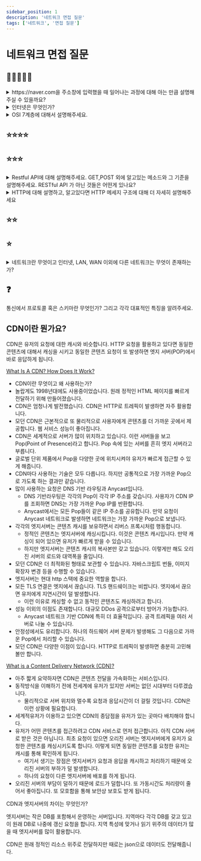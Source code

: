 ```yaml
---
sidebar_position: 1
description: '네트워크 면접 질문'
tags: ['네트워크', '면접 질문']
---
```


# 네트워크 면접 질문

<!-- https://github.com/arch-spatula/technical-interview-for-FE/blob/main/%EB%A9%B4%EC%A0%91%EC%A7%88%EB%AC%B8/%EB%84%A4%ED%8A%B8%EC%9B%8C%ED%81%AC.md -->

## 🌟🌟🌟🌟🌟

<details>
<summary> https://naver.com을 주소창에 입력했을 때 일어나는 과정에 대해 아는 만큼 설명해주실 수 있을까요?</summary>

<div markdown="1">

답변일자: 2023.03.20.

브라우저는 URL 정보를 갖고 IP를 정보를 얻어야 합니다. 제일 먼저 브라우저의 캐시를 확인하고 캐시 미스가 발생하면 운영체제에 캐시된 정보를 찾습니다. 운영체제도 캐시 미스가 발생하면 인터넷 쿼리 요청을 보냅니다. 제일먼저 DNS 서버는 요청을 받으면 DNS lookup으로 도메인에 해당하는 IP있는지 확인합니다. 캐시미스가 발생하면 다른 DNS 서버로 캐시히트로 Resolve가 발생할 때까지 요청을 연쇄적으로 보냅니다. 캐시히트가 발생하고 브라우저가 IP 정보를 갖으면 브라우저는 해당하는 IP 주소의 서버와 TCP 통신을 연결하게 됩니다. 연결하기 위해 몇 회 왕복하는 과정을 보고 TCP 핸드 쉐이크라고 부릅니다. TCP로 연결에 성공하면 클라이언트는 서버로 http 요청을 보내게 됩니다. 여기서 https로 요청을 보내게 되면 보안을 추가 단계들이 생깁니다. 브라우저는 리소스를 응답받고 처리하는데 자바스크립트 번들이나 이미지처럼 추가 리소스는 이 과정을 반복합니다.

답변일자: 2023.03.19.

브라우저는 엔진은 요청을 보내게 됩니다. 인터넷 선 혹은 와이파이로 신호를 보냅니다. 와이파이 혹은 인터넷 선은 인터넷 제공 사업자의 망을 통해 DNS 서버를 접근합니다. DNS는 도메인을 확인하고 IP로 변환하는 서버입니다. 또 DNS 서버는 자주 오는 요청을 캐싱하고 캐시힛이면 응답을 합니다. 하지만 캐시미스가 되면 다음 DNS 서버로 접근합니다. 계속 캐시미스가 발생하면 IP에 해당하는 서버에 도착하게 됩니다. 요청을 받은 서버는 요청 내용을 확인하고 클라이언트 IP로 응답을 보냅니다.

[What happens when you type a URL into your browser?](https://www.youtube.com/watch?v=AlkDbnbv7dk)

http 요청과 응답과정입니다.

먼저 사용자가 브라우저에 입력한 것은 URL입니다. URL은 Universal Resource Locator의 약어입니다. 크게 4부분으로 나눌 수 있습니다.

프로토콜 혹은 스키마입니다. http, https가 존재합니다. https는 연결시 보안됩니다. 다음은 도메인입니다. 세번째 부분은 path이고 네번째 부분은 Resource입니다. 이 관계는 파일시스템의 디렉토리와 유사합니다.

브라우저는 서버를 접근하는 법을 알아야 합니다. 이 이 과정은 DNS look업의 과정을 거칩니다. DNS는 도메인 네임 시스템의 약어입니다. 인터넷의 전화번호부와 같습니다. 도메인을 IP와 짝으로 확인합니다. DNS만 따로 다뤄야 할 서비스가 될 정도로 나중에 다룹니다. DNS lookup은 최대한 속도를 높이기 위해 캐싱이 많이 되어 있습니다. 먼저 브라우저도 짧은 시간동안 캐싱을 합니다. 캐시미스가 발생하면 운영체제에서 저장하고 있는지 접근합니다. 운영체제도 캐시가 또 있습니다. 운영체제도 없으면 인터넷으로 쿼리 요청을 보냅니다. DNS Resolver에 요청을 보내게 됩니다. 해당하는 IP를 찾을 때까지 연쇄적으로 요청을 보냅니다. DNS 인프라의 여러 서버들과 상호작용하고 접근하는 과정입니다. 접근하는 DNS 마다 응답을 캐싱하게 됩니다. 결국 브라우저는 DNS를 통해 IP 주소를 얻게 됩니다. 다음은 브라우저는 해당하는 서버와 TCP 통신을 연결합니다. TCP 통신을 연결할 때는 필요한 핸드쉐이크가 있습니다. 몇회의 네트워크 왕복이 필요합니다. 로딩 시간을 빠르게 하기 위해 현대 브라우저들은 keep alive connection을 활용합니다. 이미 서버랑 설정되었던 TCP 연결을 최대한 재사용하는 것입니다. 알아야할 것은 https는 TCP 연결을 하는 단계가 늘어납니다. SSL/TLS 핸드 쉐이크 과정이 필요합니다. 암호화된 연결을 브라우저와 서버 사이 만들어내기 위한 핸드 쉐이크 연산비용이 비쌉니다.

브라우저는 SSL 세션 재개를 활용해서 비용절약에 활용합니다. 마지막으로 브라우저는 연결 TCP 연결이 된 서버에 HTTP 요청을 보내게 됩니다. HTTP 자체는 비교적 단순한 프로토콜입니다.

서버는 요청을 처리하고 응답을 보냅니다.

브라우저는 응답을 받고 HTTP로 받은 리소스를 처리 및 랜더링합니다. 가끔은 추가로 처리할 리소스들이 있습니다. 자바스크립트 번들 및 이미지 같은 것들입니다. 남은 리소스를 얻기 위해 브라우저는 이 과정을 또 반복하게 됩니다.

---

[Everything You Need to Know About DNS (Domain Name System)](https://www.youtube.com/watch?v=27r4Bzuj5NQ)

DNS는 인터넷의 디렉토리입니다. 사람이 읽이 편한 네이버를 기계가 읽기 편한 IP 주소로 변환합니다. DNS 서버는 각각 다른 위계를 갖고 있습니다.

</div>
</details>

<details>
<summary>인터넷은 무엇인가?</summary>
<div markdown="1">

가장 큰 규모의 네트워크를 지칭하는 말입니다. WAN의 연결관계를 인터넷이라고 부를 수 있습니다. 가장 짧은 버전입니다.

</div>
</details>

<details>
<summary>OSI 7계층에 대해서 설명해주세요.</summary>
<div markdown="1">

OSI 7계층은 TCP/IP의 세분화된 것입니다. 각 계층의 역할을 이해할 수 있습니다. 각 계층의 역할 파악하면 문제를 더 쉽게 파악하는 것은 물론 다른 네트워크 및 클라우드 서비스 제공자와 커뮤니케이션하는 것도 쉬워집니다. OSI 7계층은 응용, 표현, 세션, 전송, 네트워크, 데이터 링크, 물리 계층으로 구분합니다. 물리 계층은 raw bit를 전기 신호로 전달하는 계층입니다. raw bit를 전기 신호로 인코딩과 디코딩합니다. 데이터 링크 계층에서는 hop을 위해 MAC Header로 출처와 목적지를 담고 frame을 캡슐화하고 전달합니다. 목적지는 다음 hop이고 hop마다 출처와 목적지가 갱신됩니다. MAC 주소는 기계의 주민등록 번호처럼 기계가 갖는 고유한 번호입니다. 네트워크 계층은 IP Header에 출처 IP와 도착지 IP를 담고 패킷으로 캡슐화하고 전달합니다. 여기서 IP는 비유적으로 전입신고한 주소에 해당합니다. MAC 주소는 기계마다 고유하지만 IP 주소는 기계를 이동하면 이사처럼 갱신됩니다. 물론 DHCP으로 설정되어 있을 때만 해당합니다. 전송 계층은 TCP/UDP로 TCP Header 혹은 UDP Header를 추가하고 세그먼트로 캡슐화하고 전달합니다. 출처의 포트, 목적지의 포트, 패킷 시퀀스 번호를 담습니다. 또 로드 벨런싱도 처리하게 하는 경우도 있습니다. 세션 계층은 SSH, TLS같은 통신방식과 통신여부 처리합니다. 표현계층은 인디코딩과 디코딩을 처리하고 인코딩과 디코딩을 위한 바이너리 데이터를 전달합니다. 응용계층에서는 프로그램에 해당하는 프로토콜을 주고 받게 되는 계층으로 사용자의 최초 정보가 해당합니다.

응용, 표현, 세션 계층은 사용자를 지원하는 계층입니다. 네트워크, 데이터 링크, 물리 계층은 네트워크를 지원 계층입니다. 중간 전송 계층은 사용자와 네트워크 지원 계층을 연결합니다.

---

[What is OSI Model | Real World Examples](https://www.youtube.com/watch?v=0y6FtKsg6J4)

인터넷은 어떻게 데이터를 보내고 OSI 7계층과 무슨 연관이 있는가? 그리고 TCP/IP는 어떻게 중간에 들어가는가? OSI 7계층은 네트워크를 다루는 표준 모델입니다. 2개의 기기의 통신과정을 7단계로 추상화한 것입니다. 1계층은 물리 계층입니다. 바이너라 같은 raw 데이터를 전달합니다. 2계층은 데이터 링크 계층입니다. raw 데이터를 받아 MAC Header, IP Header, TCP Header, HTTP Header, Data 같은 프레임으로 변환합니다. 프레임이 올바른 곳으로 전달되도록 보증합니다. 이 계층에 이더넷이 위치합니다. 3계층은 네트워크 계층입니다. 다양한 네트워크에 따라 데이터 프레임을 라우팅하는 책임을 집니다. 이부분의 TCP/IP 중 IP 부분이 여기 해당합니다. 4계층은 전송 계층입니다. 2개 Node 사이 E2E 커뮤니케이션을 보장합니다. 이 계층에 TCP/UDP가 속합니다. TCP 통신은 2 기계사이 E2E 통신을 신뢰할 수 있게 해줍니다. 데이터를 전송할 때 세그먼트로 작게 쪼개서 전달합니다. 세그먼트 각각 독립적으로 전달합니다. 또 세그먼트마다 고유한 시퀀스번호도 붙입니다. 받은 쪽은 전달받은 데이터의 순서를 올바르게 정리하기 위해 활용합니다. TCP는 또 전송 중에 데이터에 손상이 있었는지 에러 체크도 처리합니다. UDP는 전송계층에서 사용하는 또 다른 프로토콜입니다. TCP와 비슷하지만 더 단순하고 더 빠릅니다. TCP랑 다르게 높은 수준의 에러체킹과 신뢰성 검증을 하지 않습니다. 단순히 하나의 기계에서 다른 기계로 패킷을 전달해 줍니다. 전달 받은 쪽이 올바르게 받았는지 검토하는 책임만 갖고 있습니다. 에러가 있으면 받는 쪽이 단순히 패킷을 버리기만 합니다. 남은 계층은 세션, 프레젠테이션, 어플리케이션 계층입니다. 여기서 OSI 모델의 유용성을 실무에서 잃는 부분입니다. 더무 디테일하게 정해져있지만 현실을 잘 반영하지 않습니다. 일반적으로 하나의 계층으로 합치는 경우가 많습니다. 마지막 7계층 어플리케이션 프로토콜 계층으로만 취급하는 것이 현실적입니다.

사용자 네트워크로 HTTP요청을 보내면 HTTP Header가 어플리케이션 계층에서 데이터의 Header에 추가됩니다. 그 후 TCP Header가 4계층에서 추가됩니다. TCP Header는 TCP 세그먼트로 캡슐화되어 있습니다. TCP Header 속에는 출처 포트, 목적지 포트, 시퀀스 번호를 저장합니다. 이 세그먼트들은 3계층 네트워크 계층에서 IP Header로 캡슐화합니다. IP Header는 출처와 목적지 IP를 담습니다. MAC Header는 2계층 데이터 링크 계층에서 추가됩니다. 출처와 목적지 MAC 주소를 담습니다. MAC 주소는 현실세계에서 약간 미묘하게 다릅니다. 사실 출처와 목적지 MAC 주소를 담지 않습니다. 다음 hop을 하게될 MAC 주소입니다. 캡슐화된 프레임은 raw bit로 1계층 물리계층에서 전송이 됩니다. 응답을 받은 기계는 이 순서의 역순으로 처리합니다.

OSI 계층은 네트워크를 하나의 방향으로 생각할 수 있는 모형입니다. 주목적은 교육용입니다. 클라우드 및 네트워크 서비스 제공자들이 어느 단계에 서비스를 제공하는지 간단하게 알려줄 수 있는 모형입니다. 예를 들어 클라우드 로드 벨런서는 2개로 분류할 수 있습니다. L4, L7이 있는 L7은 HTTP, HTTPS 같은 어플리케이션 계층에서 로드 벨런싱을 처리한다는 의미로 보면 됩니다. L4는 TCP 프로콜에서 로드 벨런싱을 처리한다는 의미입니다.

- 각 계층 장비는 아래 레이어를 포함하는 구조

  - 1계층(L1) 장비는 1계층 기능만 가진 장비이다. (인코더/디코더)
  - 2계층(L2) 장비는 1~2계층 기능을 모두 가진 장비이다. (L2스위치 / MAC주소)
  - 3계층(L3) 장비는 1~3계층 기능을 모두 가진 장비이다. (라우터 = 중계노드 / IP주소)
  - 4계층(L4) 장비는 1~4계층 기능을 모두 가진 장비이다. (L4로드밸런서 / 포트)
  - 7계층(L5) 장비는 1~7계층 기능을 모두 가진 장비이다. (컴퓨터, 핸드폰)

- 프로토콜 서비스 별 포트 번호
  - 웹 서비스 **(HTTP, HTTPS) : 80, 443**
  - 파일 전송 서비스**(FTP): 21**
  - 이메일 서비스**(SMT, POP3): 25, 110**
  - 도메인 서비스**(DNS): 53**

1. 📡 물리 계층
   - 🚦규칙 : Hub, Repeater
   - 🧩단위 : 비트 (Bit)
2. ⛓️ 데이터 링크 계층
   - 🚦규칙 : MAC 주소
   - 🧩단위 : 프레임 (Frame)
3. 🎯 네트워크 계층
   - 🚦규칙 : IP
   - 🧩단위 : 패킷 (Packet)
4. 🔐 전송 계층
   - 🚦규칙 : TCP, UDP
   - 🧩단위 : 세그먼트(Segment)
5. ⛳️ 세션 계층
   - 🚦규칙 : OS
   - 🧩단위 : 데이터(Data)
6. 🗂️ 표현 계층
   - 🚦규칙 : JPG, MPEG
   - 🧩단위 : 데이터(Data)
7. 👩‍💻 응용 계층
   - 🚦규칙 :
     - HTTP = 웹 접근 프로토콜
     - FTP = 파일 전송 프로토콜
     - Telnet = 통신 프로토콜 (단말 접속용)
   - 🧩단위 : 데이터(Data)

![image](https://user-images.githubusercontent.com/84452145/227761621-82b86370-75da-44f0-9961-5df85342a139.png)

</div>
</details>

## ⭐⭐⭐⭐

## ⭐⭐⭐

<details>
<summary>Restful API에 대해 설명해주세요. GET,POST 외에 알고있는 메소드와 그 기준을 설명해주세요. RESTful API 가 아닌 것들은 어떤게 있나요?</summary>
<div markdown="1">

Restful API는 클라이언트와 서버가 통신할 때 사용하는 http 메서드입니다. 메서드는 함수로 자원을 다루는 행위를 나타내기 때문에 사람이 이해하기 쉬운 API입니다. GET은 read, POST는 create, PUT 혹은 PATCH는 update, DELETE는 delete로 통신을 위한 API가 CRUD와 대응됩니다.

CRUD와 대응되는 메서드 이외에 지원하는 메서드를 확인하는 OPTIONS, 헬스 체크를 위한 HEAD, 프록시 기능을 요청할 CONNECT, 루프백 메시지 호출을 위한 TRACE가 있습니다.

Restful API이외에는 GraphQL도 존재합니다. Restful API는 직관적이지만 다소 경직되어 있습니다. 리소스를 호출할 때 불필요한 리소스도 같이 호출하게 됩니다. GraphQL은 유연하게 클라이언트가 필요한 리소스만 호출할 수 있습니다.

</div>
</details>

<details>
<summary>HTTP에 대해 설명하고, 알고있다면 HTTP 메세지 구조에 대해 더 자세히 설명해주세요</summary>
<div markdown="1">

HTTP는 hypertext transfer protocol의 약어입니다. hypertext는 웹페이지를 연결하는 링크를 뜻합니다. transfer는 전화 같은 것을 연결하다는 의미인데 인터넷의 경우 특정 페이지를 의미합니다. protocol은 절차를 뜻하는데 인터넷 통신의 다양한 절차를 의미합니다. HTTP는 특정 페이지 같은 리소스를 서버에게 요청을 보내고 그 특정 페이지를 서버로 부터 받는 응답입니다.

HTTP의 메시지 구조는 다음과 같습니다. 먼저 요청의 경우 요청라인, 해더, 공백라인, 요청 메시지로 구성됩니다. 요청라인에는 메서드, request-target, HTTP-version이 있습니다. 요청 메시지 해더의 경우 Host와 url을 담습니다. 반면 응답의 경우 상태라인, 해더, 공백라인, 응답 메시지고 구성됩니다. 상태라인의 경우 HTTP-version, status-code, reason-phrase으로 구성됩니다. 응답 메시지 해더의 경우 Content-type, Content-Length 같은 데이터들이 위치합니다. 나머지 공백라인은 요청과 응답 모두 공백에 해당합니다. 또 요청 응답 메시지의 경우 그 해당하는 리소스입니다.

[HTTP 메시지란?](https://velog.io/@gparkkii/HTTPMessage)

</div>
</details>

## ⭐⭐

## ⭐

<details>
<summary>네트워크란 무엇이고 인터넷, LAN, WAN 이외에 다른 네트워크는 무엇이 존재하는가?</summary>
<div markdown="1">

네트워크란 2대 이상의 컴퓨터의 연결을 말합니다.

MAN, 블루투스 네트워크, 셀룰러 네트워크

</div>
</details>

## ❓

통신에서 프로토콜 혹은 스키마란 무엇인가? 그리고 각각 대표적인 특징을 알려주세요.

## CDN이란 뭔가요?

CDN은 유저의 요청에 대한 캐시와 비슷합니다. HTTP 요청을 활용하고 있다면 동일한 콘텐츠에 대해서 캐싱을 시키고 동일한 콘텐츠 요청이 또 발생하면 엣지 서버(POP)에서 바로 응답하게 됩니다.

[What Is A CDN? How Does It Work?](https://www.youtube.com/watch?v=RI9np1LWzqw)

- CDN이란 무엇이고 왜 사용하는가?
- 놀랍게도 1998년대에도 사용중이었습니다. 원래 정적인 HTML 페이지를 빠르게 전달하기 위해 만들어졌습니다.
- CDN은 엄청나게 발전했습니다. CDN은 HTTP로 트레픽이 발생하면 자주 활용합니다.
- 모던 CDN은 근본적으로 또 물리적으로 사용자에게 콘텐츠를 더 가까운 곳에서 제공합니다. 웹 서비스 성능이 좋아집니다.
- CDN은 세계적으로 서버가 많이 위치하고 있습니다. 이런 서버들을 보고 Pop(Point of Presence)라고 합니다. Pop 속에 있는 서버를 흔히 엣지 서버라고 부릅니다.
- 글로벌 단위 제품에서 Pop을 다양한 곳에 위치시켜야 유저가 빠르게 접근할 수 있게 해줍니다.
- CDN마다 사용하는 기술은 모두 다릅니다. 하지만 공통적으로 가장 가까운 Pop으로 가도록 하는 결과만 같습니다.
- 많이 사용하는 요청은 DNS 기반 라우팅과 Anycast입니다.
  - DNS 기반라우팅은 각각의 Pop이 각각 IP 주소를 갖습니다. 사용자가 CDN IP를 조회하면 DNS는 가장 가까운 Pop IP를 반환합니다.
  - Anycast에서는 모든 Pop들이 같은 IP 주소를 공유합니다. 만약 요청이 Anycast 네트워크로 발생하면 네트워크는 가장 가까운 Pop으로 보냅니다.
- 각각의 엣지서버는 콘텐츠 캐시를 보유하면서 리버스 프록시처럼 행동합니다.
  - 정적인 콘텐츠는 엣지서버에 캐싱시킵니다. 이것은 콘텐츠 캐시입니다. 만약 캐싱이 되어 있으면 유저가 빠르게 받을 수 있습니다.
  - 하지만 엣지서버는 콘텐츠 캐시의 복사본만 갖고 있습니다. 이렇게만 해도 오리진 서버의 로드와 대역폭을 줄입니다.
- 모던 CDN은 더 최적화된 형태로 보관할 수 있습니다. 자바스크립트 번들, 이미지 확장자 변경 등을 수행할 수 있습니다.
- 엣지서버는 현대 http 스택에 중요한 역할을 합니다.
- 모든 TLS 연결은 엣지에서 끊습니다. TLS 핸드쉐이크는 비쌉니다. 엣지에서 끊으면 유저에게 지연시간이 덜 발생합니다.
  - 이런 이유로 캐싱할 수 없고 동적인 콘텐츠도 캐싱하려고 합니다.
- 성능 이외의 이점도 존재합니다. 대규모 DDos 공격으로부터 방어가 가능합니다.
  - Anycast 네트워크 기반 CDN에 특히 더 효율적입니다. 공격 트레픽을 여러 서버로 나눌 수 있습니다.
- 안정성에서도 유리합니다. 하나의 하드웨어 서버 문제가 발생해도 그 다음으로 가까운 Pop에서 처리할 수 있습니다.
- 모던 CDN은 다양한 이점이 있습니다. HTTP로 트레픽이 발생하면 충분히 고민해볼만 합니다.

[What is a Content Delivery Network (CDN)?](https://www.youtube.com/watch?v=Bsq5cKkS33I)

- 아주 짧게 요약하자면 CDN은 콘텐츠 전달을 가속화하는 서비스입니다.
- 동작방식을 이해하기 전에 전세계에 유저가 있지만 서버는 없던 시대부터 다루겠습니다.
  - 물리적으로 서버 위치와 멀수록 요청과 응답시간이 더 걸릴 것입니다. CDN은 이런 상황에 필요합니다.
- 세계적유저가 이용하고 있으면 CDN의 종담점을 유저가 있는 곳마다 배치해야 합니다.
- 유저가 어떤 콘텐츠를 접근하려고 CDN 서비스로 먼저 접근합니다. 아직 CDN 서버로 받은 것은 아닙니다. 최초 요청이 있으면 오리진 서버는 엣지서버에게 유저가 요청한 콘텐츠를 캐싱시키도록 합니다. 이렇게 되면 동일한 콘텐츠를 요청한 유저는 캐시를 통해 확인하게 됩니다.
  - 여기서 생기는 장점은 엣지서버가 요청과 응답을 캐시하고 처리하기 때문에 오리진 서버의 부하가 덜 발생합니다.
  - 하나의 요청이 다른 엣지서버에 배포를 하게 됩니다.
- 오리진 서버의 부담이 덜하기 때문에 로드가 덜합니다. 또 가동시간도 처리량이 줄어서 좋아집니다. 또 모호함을 통해 보안상 보호도 받게 됩니다.

CDN과 엣지서버의 차이는 무엇인가?

엣지서버는 작은 DB를 포함해서 운영하는 서버입니다. 지역마다 각각 DB를 갖고 있고 이 원래 DB로 나중에 갱신 요청을 합니다. 지역 특성에 맞거나 읽기 위주의 데이터가 많을 때 엣지서버를 많이 활용합니다.

CDN은 원래 정적인 리소스 위주로 전달하지만 때로는 json으로 데이터도 전달해줍니다.
